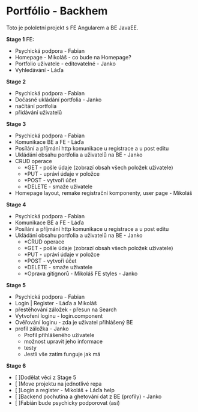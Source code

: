 # Portfólio - Backhem
Toto je pololetní projekt s FE Angularem a BE JavaEE.

**Stage 1**
FE:
* Psychická podpora - Fabian
* Homepage - Mikoláš - co bude na Homepage?
* Portfolio uživatele - editovatelné - Janko
* Vyhledávání - Láďa

**Stage 2**
* Psychická podpora - Fabian
* Dočasné ukládání portfolia - Janko
* načítání portfolia
* přidávání uživatelů

**Stage 3**
* Psychická podpora - Fabian
* Komunikace BE a FE - Láďa
* Posílání a příjmání http komunikace u registrace a u post editu
* Ukládání obsahu portfolia a uživatelů na BE - Janko
* CRUD operace
  * *GET - pošle údaje (zobrazí obsah všech položek uživatele)
  * *PUT - upráví údaje v položce
  * *POST - vytvoří účet
  * *DELETE - smaže uživatele
* Homepage layout, remake registrační komponenty, user page - Mikoláš

**Stage 4**
* Psychická podpora - Fabian
* Komunikace BE a FE - Láďa
* Posílání a příjmání http komunikace u registrace a u post editu
* Ukládání obsahu portfolia a uživatelů na BE - Janko
  * *CRUD operace
  * *GET - pošle údaje (zobrazí obsah všech položek uživatele)
  * *PUT - upráví údaje v položce
  * *POST - vytvoří účet
  * *DELETE - smaže uživatele
  * *Oprava gitignorů - Mikoláš
FE styles - Janko


**Stage 5**
* Psychická podpora - Fabian
* Login | Register - Láďa a Mikoláš
* přestěhování záložek - přesun na Search
* Vytvoření loginu - login.component
* Ověřování loginu - zda je uživatel přihlášený BE
* profil záložka - Janko
  * Profil přihlášeného uživatele
  * možnost upravit jeho informace
  * testy
  * Jestli vše zatím funguje jak má

**Stage 6**
* [ ]Dodělat věci z Stage 5
* [ ]Move projektu na jednotlivé repa
* [ ]Login a register - Mikoláš + Láďa help
* [ ]Backend pochutina a ghetování dat z BE (profily) - Janko
* [ ]Fabián bude psychicky podporovat (asi)
